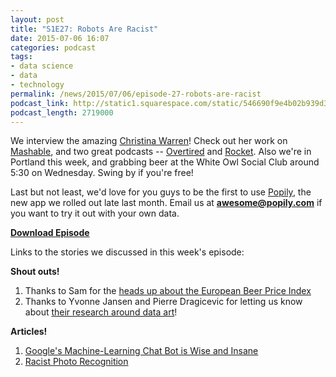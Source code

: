 ```yaml
---
layout: post
title: "S1E27: Robots Are Racist"
date: 2015-07-06 16:07
categories: podcast
tags:
- data science
- data
- technology
permalink: /news/2015/07/06/episode-27-robots-are-racist
podcast_link: http://static1.squarespace.com/static/546690f9e4b02b939d34b2b1/546691b4e4b01fdff0c848ac/559aa5cee4b04425d943d8ff/1436198427372/Partially_Derivative_Episode_27.mp3
podcast_length: 2719000
---
```


We interview the amazing [Christina
Warren](https://twitter.com/film_girl)! Check out her work on
[Mashable](http://mashable.com/people/christina/), and two great
podcasts -- [Overtired](https://twitter.com/ovrtrd) and
[Rocket](https://twitter.com/_RocketFM). Also we're in Portland this
week, and grabbing beer at the White Owl Social Club around 5:30 on
Wednesday. Swing by if you're free! 

Last but not least, we'd love for you guys to be the first to use
[Popily](http://popily.com), the new app we rolled out late last month.
Email us at **awesome@popily.com** if you want to try it out with your
own data. 

[**Download Episode**](http://static1.squarespace.com/static/546690f9e4b02b939d34b2b1/546691b4e4b01fdff0c848ac/559aa5cee4b04425d943d8ff/1436198427372/Partially_Derivative_Episode_27.mp3)

Links to the stories we discussed in this week's episode:

**Shout outs!**

1.  Thanks to Sam for the [heads up about the European Beer Price
    Index](https://twitter.com/SamButlerCubed/status/616206372766679040)
2.  Thanks to Yvonne Jansen and Pierre Dragicevic for letting us know
    about [their research around data art](http://dataphys.org/)!

**Articles!**

1.  [Google's Machine-Learning Chat Bot is Wise and
    Insane](http://www.popularmechanics.com/technology/robots/a16212/googles-neural-conversation-model-speaks/)
2.  [Racist Photo
    Recognition](http://recode.net/2015/06/30/machine-learning-is-hard-google-photos-has-egregious-facial-recognition-error/)
